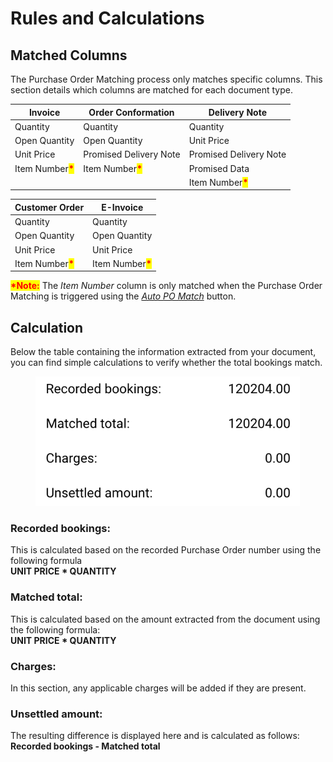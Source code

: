 # Rules and Calculations

## Matched Columns&#x20;

The Purchase Order Matching process only matches specific columns. This section details which columns are matched for each document type.

| Invoice                                           | Order Conformation                                | Delivery Note                                     |
| ------------------------------------------------- | ------------------------------------------------- | ------------------------------------------------- |
| Quantity                                          | Quantity                                          | Quantity                                          |
| Open Quantity                                     | Open Quantity                                     | Unit Price                                        |
| Unit Price                                        | Promised Delivery Note                            | Promised Delivery Note                            |
| Item Number<mark style="color:red;">**\***</mark> | Item Number<mark style="color:red;">**\***</mark> | Promised Data                                     |
|                                                   |                                                   | Item Number<mark style="color:red;">**\***</mark> |

| Customer Order                                    | E-Invoice                                         |
| ------------------------------------------------- | ------------------------------------------------- |
| Quantity                                          | Quantity                                          |
| Open Quantity                                     | Open Quantity                                     |
| Unit Price                                        | Unit Price                                        |
| Item Number<mark style="color:red;">**\***</mark> | Item Number<mark style="color:red;">**\***</mark> |

<mark style="color:red;">**\*Note:**</mark> The _Item Number_ column is only matched when the Purchase Order Matching is triggered using the [_Auto PO Match_](purchase-order-matching-tools.md#auto-po-match) button.

## Calculation

Below the table containing the information extracted from your document, you can find simple calculations to verify whether the total bookings match.

<figure><img src="../../../.gitbook/assets/image (441).png" alt="" width="423"><figcaption></figcaption></figure>

### Recorded bookings:

This is calculated based on the recorded Purchase Order number using the following formula\
**UNIT PRICE \* QUANTITY**

### Matched total:

This is calculated based on the amount extracted from the document using the following formula:\
**UNIT PRICE \* QUANTITY**

### **Charges:**

In this section, any applicable charges will be added if they are present.

### Unsettled amount:

The resulting difference is displayed here and is calculated as follows:\
**Recorded bookings - Matched total**&#x20;

